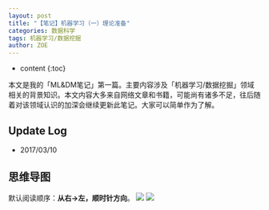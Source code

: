 ```yaml
---
layout: post
title: "【笔记】机器学习（一）理论准备"
categories: 数据科学
tags: 机器学习/数据挖掘
author: ZOE
---
```


* content
{:toc}

本文是我的「ML&DM笔记」第一篇。主要内容涉及「机器学习/数据挖掘」领域相关的背景知识。本文内容大多来自网络文章和书籍，可能尚有诸多不足，往后随着对该领域认识的加深会继续更新此笔记。大家可以简单作为了解。




## Update Log
- 2017/03/10

## 思维导图
默认阅读顺序：**从右→左，顺时针方向**。
![](https://raw.githubusercontent.com/woaielf/woaielf.github.io/master/_posts/Pic/1703/170310-1.png)
![](https://raw.githubusercontent.com/woaielf/woaielf.github.io/master/_posts/Pic/1703/170310-2.png)


